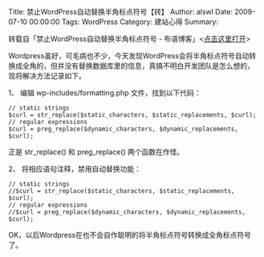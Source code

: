 Title: 禁止WordPress自动替换半角标点符号【转】
Author: alswl
Date: 2009-07-10 00:00:00
Tags: WordPress
Category: 建站心得
Summary: 

转载自「禁止WordPress自动替换半角标点符号 - 布语博客」<[点击这里打开](http://buyu.name/074.html)>

Wordpress虽好，可毛病也不少，今天发现WordPress会将半角标点符号自动转换成全角的，但并没有替换数据库里的信息，真搞不明白开发团队是怎么想的，
现将解决方法记录如下。

1、 编辑 wp-includes/formatting.php 文件，找到以下代码：

    
    
    // static strings
    $curl = str_replace($static_characters, $static_replacements, $curl);
    // regular expressions
    $curl = preg_replace($dynamic_characters, $dynamic_replacements, $curl);

正是 str_replace() 和 preg_replace() 两个函数在作怪。

2、 将相应语句注释，禁用自动替换功能：

    
    
    // static strings
    //$curl = str_replace($static_characters, $static_replacements, $curl);
    // regular expressions
    //$curl = preg_replace($dynamic_characters, $dynamic_replacements, $curl);

OK，以后Wordpress在也不会自作聪明的将半角标点符号转换成全角标点符号了。

